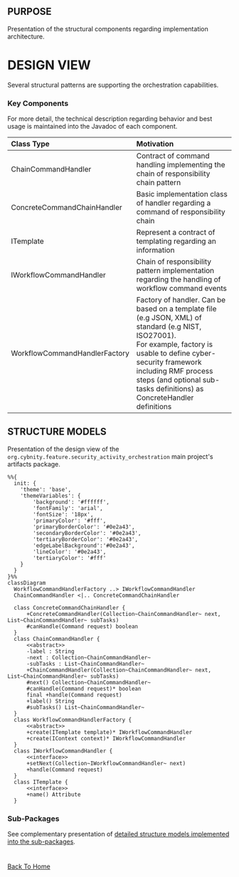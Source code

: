 ## PURPOSE
Presentation of the structural components regarding implementation architecture.

# DESIGN VIEW
Several structural patterns are supporting the orchestration capabilities.

### Key Components
For more detail, the technical description regarding behavior and best usage is maintained into the Javadoc of each component.

|Class Type|Motivation|
| :-- | :-- |
|ChainCommandHandler|Contract of command handling implementing the chain of responsibility chain pattern|
|ConcreteCommandChainHandler|Basic implementation class of handler regarding a command of responsibility chain|
|ITemplate|Represent a contract of templating regarding an information|
|IWorkflowCommandHandler|Chain of responsibility pattern implementation regarding the handling of workflow command events|
|WorkflowCommandHandlerFactory|Factory of handler. Can be based on a template file (e.g JSON, XML) of standard (e.g NIST, ISO27001).<br>For example, factory is usable to define cyber-security framework including RMF process steps (and optional sub-tasks definitions) as ConcreteHandler definitions|

## STRUCTURE MODELS
Presentation of the design view of the `org.cybnity.feature.security_activity_orchestration` main project's artifacts package.

```mermaid
%%{
  init: {
    'theme': 'base',
    'themeVariables': {
        'background': '#ffffff',
        'fontFamily': 'arial',
        'fontSize': '18px',
        'primaryColor': '#fff',
        'primaryBorderColor': '#0e2a43',
        'secondaryBorderColor': '#0e2a43',
        'tertiaryBorderColor': '#0e2a43',
        'edgeLabelBackground':'#0e2a43',
        'lineColor': '#0e2a43',
        'tertiaryColor': '#fff'
    }
  }
}%%
classDiagram
  WorkflowCommandHandlerFactory ..> IWorkflowCommandHandler
  ChainCommandHandler <|.. ConcreteCommandChainHandler

  class ConcreteCommandChainHandler {
      +ConcreteCommandHandler(Collection~ChainCommandHandler~ next, List~ChainCommandHandler~ subTasks)
      #canHandle(Command request) boolean
  }
  class ChainCommandHandler {
      <<abstract>>
      -label : String
      -next : Collection~ChainCommandHandler~
      -subTasks : List~ChainCommandHandler~
      +ChainCommandHandler(Collection~ChainCommandHandler~ next, List~ChainCommandHandler~ subTasks)
      #next() Collection~ChainCommandHandler~
      #canHandle(Command request)* boolean
      final +handle(Command request)
      +label() String
      #subTasks() List~ChainCommandHandler~
  }
  class WorkflowCommandHandlerFactory {
      <<abstract>>
      +create(ITemplate template)* IWorkflowCommandHandler
      +create(IContext context)* IWorkflowCommandHandler
  }
  class IWorkflowCommandHandler {
      <<interface>>
      +setNext(Collection~IWorkflowCommandHandler~ next)
      +handle(Command request)
  }
  class ITemplate {
      <<interface>>
      +name() Attribute
  }

```

### Sub-Packages
See complementary presentation of [detailed structure models implemented into the sub-packages](designview-packages.md).

#
[Back To Home](README.md)
